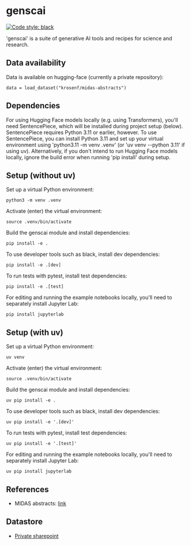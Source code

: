 # genscai

[![Code style: black](https://img.shields.io/badge/code%20style-black-000000.svg)](https://github.com/psf/black)

'genscai' is a suite of generative AI tools and recipes for science and research.


## Data availability
Data is available on hugging-face (currently a private repository):
```
data = load_dataset("krosenf/midas-abstracts")
```


## Dependencies
For using Hugging Face models locally (e.g. using Transformers), you'll need SentencePiece, which will be installed during project setup (below). SentencePiece requires Python 3.11 or earlier, however. To use SentencePiece, you can install Python 3.11 and set up your virtual environment using 'python3.11 -m venv .venv' (or 'uv venv --python 3.11' if using uv). Alternatively, if you don't intend to run Hugging Face models locally, ignore the build error when running 'pip install' during setup.


## Setup (without uv)

Set up a virtual Python environment:
```
python3 -m venv .venv
```

Activate (enter) the virtual environment:
```
source .venv/bin/activate
```

Build the genscai module and install dependencies:
```
pip install -e .
```

To use developer tools such as black, install dev dependencies:
```
pip install -e .[dev]
```

To run tests with pytest, install test dependencies:
```
pip install -e .[test]
```

For editing and running the example notebooks locally, you'll need to separately install Jupyter Lab:
```
pip install jupyterlab
```

## Setup (with uv)
Set up a virtual Python environment:
```
uv venv
```

Activate (enter) the virtual environment:
```
source .venv/bin/activate
```

Build the genscai module and install dependencies:
```
uv pip install -e .
```

To use developer tools such as black, install dev dependencies:
```
uv pip install -e '.[dev]'
```

To run tests with pytest, install test dependencies:
```
uv pip install -e '.[test]'
```

For editing and running the example notebooks locally, you'll need to separately install Jupyter Lab:
```
uv pip install jupyterlab
```

## References
- MIDAS abstracts: [link](https://midasnetwork.us/papers/)


## Datastore
- [Private sharepoint](https://bmgf-my.sharepoint.com/:f:/g/personal/katherine_rosenfeld_gatesfoundation_org/EuwhqMcDjwpMhyFYme9FzOYBAsA4xxiuE2dOXLJtCozG8g?e=2NvSHa)
